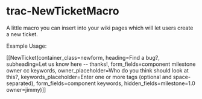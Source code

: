 trac-NewTicketMacro
=================

A little macro you can insert into your wiki pages which will let users create a new ticket.

Example Usage:

  [[NewTicket(container_class=newform, heading=Find a bug?, subheading=Let us know here -- thanks!, form_fields=component milestone owner cc keywords, owner_placeholder=Who do you think should look at this?, keywords_placeholder=Enter one or more tags (optional and space-separated), form_fields=component keywords, hidden_fields=milestone=1.0 owner=jimmy)]]
